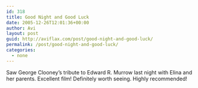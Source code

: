 ```yaml
---
id: 318
title: Good Night and Good Luck
date: 2005-12-26T12:01:36+00:00
author: Avi
layout: post
guid: http://aviflax.com/post/good-night-and-good-luck/
permalink: /post/good-night-and-good-luck/
categories:
  - none
---
```

Saw George Clooney&#8217;s tribute to Edward R. Murrow last night with Elina and her parents. Excellent film! Definitely worth seeing. Highly recommended!